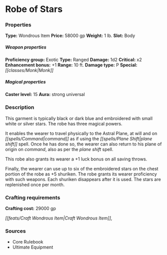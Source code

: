 ﻿---
Title: "Robe of Stars"
Type: "Wondrous Item"
Price: "58000 gp"
Weight: "1 lb."
Slot: "Body"
Proficiency group: "Exotic"
Weapon properties Type: "Ranged"
Damage: "1d2"
Critical: "x2"
Enhancement bonus: "+1"
Range: "10 ft."
Damage type: "P"
Special: "Monk"
Caster level: "15"
Aura: "strong universal"
Description: |
  "This garment is typically black or dark blue and embroidered with small white or silver stars. The robe has three magical powers.
  It enables the wearer to travel physically to the Astral Plane, at will and on command as if using the _plane shift_ spell. Once he has done so, the wearer can also return to his plane of origin on command, also as per the _plane shift_ spell.
  This robe also grants its wearer a +1 luck bonus on all saving throws.
  Finally, the wearer can use up to six of the embroidered stars on the chest portion of the robe as _+5 shuriken_. The robe grants its wearer proficiency with such weapons. Each shuriken disappears after it is used. The stars are replenished once per month."
Crafting cost: "29000 gp"
Sources: "['Core Rulebook', 'Ultimate Equipment']"
---

# Robe of Stars

### Properties

**Type:** Wondrous Item **Price:** 58000 gp **Weight:** 1 lb. **Slot:** Body

##### Weapon properties

**Proficiency group:** Exotic **Type:** Ranged **Damage:** 1d2 **Critical:** x2 **Enhancement bonus:** +1 **Range:** 10 ft. **Damage type:** P **Special:** _[[classes/Monk|Monk]]_

##### Magical properties

**Caster level:** 15 **Aura:** strong universal

### Description

This garment is typically black or dark blue and embroidered with small white or silver stars. The robe has three magical powers.

It enables the wearer to travel physically to the Astral Plane, at will and on _[[spells/Command|command]]_ as if using the _[[spells/Plane Shift|plane shift]]_ spell. Once he has done so, the wearer can also return to his plane of origin on _command_, also as per the _plane shift_ spell.

This robe also grants its wearer a +1 luck bonus on all saving throws.

Finally, the wearer can use up to six of the embroidered stars on the chest portion of the robe as +5 shuriken. The robe grants its wearer proficiency with such weapons. Each shuriken disappears after it is used. The stars are replenished once per month.

### Crafting requirements

**Crafting cost:** 29000 gp

_[[feats/Craft Wondrous Item|Craft Wondrous Item]]_,

### Sources

* Core Rulebook
* Ultimate Equipment